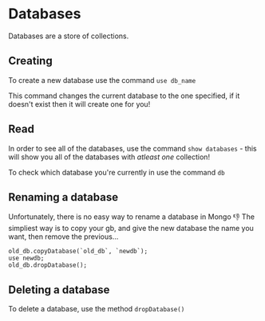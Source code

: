 # Databases 

Databases are a store of collections.

## Creating

To create a new database use the command `use db_name`

This command changes the current database to the one specified, if it doesn't exist then it will create one for you!

## Read

In order to see all of the databases, use the command `show databases` - this will show you all of the databases with *atleast one* collection!

To check which database you're currently in use the command `db`

## Renaming a database

Unfortunately, there is no easy way to rename a database in Mongo :-1:
The simpliest way is to copy your gb, and give the new database the name you want, then remove the previous...

```mongo
old_db.copyDatabase(`old_db`, `newdb`); 
use newdb; 
old_db.dropDatabase(); 
```

## Deleting a database

To delete a database, use the method `dropDatabase()`
